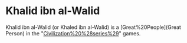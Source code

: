 # Khalid ibn al-Walid

Khalid ibn al-Walid (or Khaled ibn al-Walid) is a [Great%20People](Great Person) in the "[Civilization%20%28series%29](Civilization)" games.